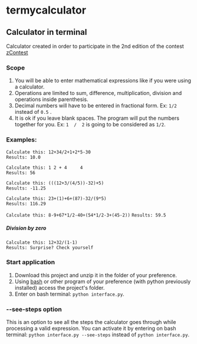 # termycalculator

## Calculator in terminal

Calculator created in order to participate in the 2nd edition of the contest [zContest](https://github.com/soft9000/zContest)

### Scope
1. You will be able to enter mathematical expressions like if you were using a calculator.
2. Operations are limited to sum, difference, multiplication, division and operations inside parenthesis.
3. Decimal numbers will have to be entered in fractional form. Ex: `1/2` instead of `0.5` .
4. It is ok if you leave blank spaces. The program will put the numbers together for you. 
Ex: `1  /  2` is going to be considered as `1/2`.

### Examples:
`Calculate this: 12+34/2+1+2*5-30`  
`Results: 10.0`  
  
`Calculate this: 1 2 + 4     4`  
`Results: 56`

`Calculate this: (((12+3/(4/5))-32)+5)`  
`Results: -11.25`

`Calculate this: 23+(1)+6+(87)-32/(9*5)`  
`Results: 116.29`

`Calculate this: 8-9+67*1/2-40+(54*1/2-3+(45-2))`
`Results: 59.5`

##### Division by zero  
`Calculate this: 12+32/(1-1)`  
`Results: Surprise? Check yourself`

### Start application
1. Download this project and unzip it in the folder of your preference.
2. Using [bash](https://git-scm.com/downloads) or other program of your preference (with python previously installed)
access the project's folder.
3. Enter on bash terminal: `python interface.py`.

### --see-steps option
This is an option to see all the steps the calculator goes through while processing a valid expression.
You can activate it by entering on bash terminal: `python interface.py --see-steps` instead of `python interface.py`.